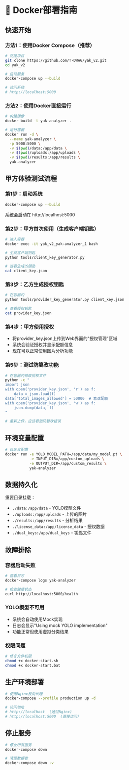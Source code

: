 # 🐳 Docker部署指南

## 快速开始

### 方法1：使用Docker Compose（推荐）
```bash
# 克隆项目
git clone https://github.com/T-DWAG/yak_v2.git
cd yak_v2

# 启动服务
docker-compose up --build

# 访问系统
# http://localhost:5000
```

### 方法2：使用Docker直接运行
```bash
# 构建镜像
docker build -t yak-analyzer .

# 运行容器
docker run -d \
  --name yak-analyzer \
  -p 5000:5000 \
  -v $(pwd)/data:/app/data \
  -v $(pwd)/uploads:/app/uploads \
  -v $(pwd)/results:/app/results \
  yak-analyzer
```

## 甲方体验测试流程

### 第1步：启动系统
```bash
docker-compose up --build
```
系统会启动在 http://localhost:5000

### 第2步：甲方首次使用（生成客户端钥匙）
```bash
# 进入容器
docker exec -it yak_v2_yak-analyzer_1 bash

# 生成客户端钥匙
python tools/client_key_generator.py

# 查看生成的钥匙
cat client_key.json
```

### 第3步：乙方生成授权钥匙
```bash
# 在容器内
python tools/provider_key_generator.py client_key.json

# 查看授权钥匙
cat provider_key.json
```

### 第4步：甲方使用授权
- 将provider_key.json上传到Web界面的"授权管理"区域
- 系统会验证授权并显示配额信息
- 现在可以正常使用图片分析功能

### 第5步：测试防篡改功能
```bash
# 在容器内修改授权文件
python -c "
import json
with open('provider_key.json', 'r') as f:
    data = json.load(f)
data['total_images_allowed'] = 50000  # 篡改配额
with open('provider_key.json', 'w') as f:
    json.dump(data, f)
"

# 重新上传，应该看到防篡改错误
```

## 环境变量配置

```bash
# 自定义配置
docker run -e YOLO_MODEL_PATH=/app/data/my_model.pt \
           -e INPUT_DIR=/app/custom_uploads \
           -e OUTPUT_DIR=/app/custom_results \
           yak-analyzer
```

## 数据持久化

重要目录挂载：
- `./data:/app/data` - YOLO模型文件
- `./uploads:/app/uploads` - 上传的图片
- `./results:/app/results` - 分析结果
- `./license_data:/app/license_data` - 授权数据
- `./dual_keys:/app/dual_keys` - 钥匙文件

## 故障排除

### 容器启动失败
```bash
# 查看日志
docker-compose logs yak-analyzer

# 检查健康状态
curl http://localhost:5000/health
```

### YOLO模型不可用
- 系统会自动使用Mock实现
- 日志会显示"Using mock YOLO implementation"
- 功能正常但使用虚拟分类结果

### 权限问题
```bash
# 修复文件权限
chmod +x docker-start.sh
chmod +x docker-start.bat
```

## 生产环境部署

```bash
# 使用Nginx反向代理
docker-compose --profile production up -d

# 访问地址
# http://localhost  (通过Nginx)
# http://localhost:5000  (直接访问)
```

## 停止服务

```bash
# 停止所有服务
docker-compose down

# 清理数据卷
docker-compose down -v
```